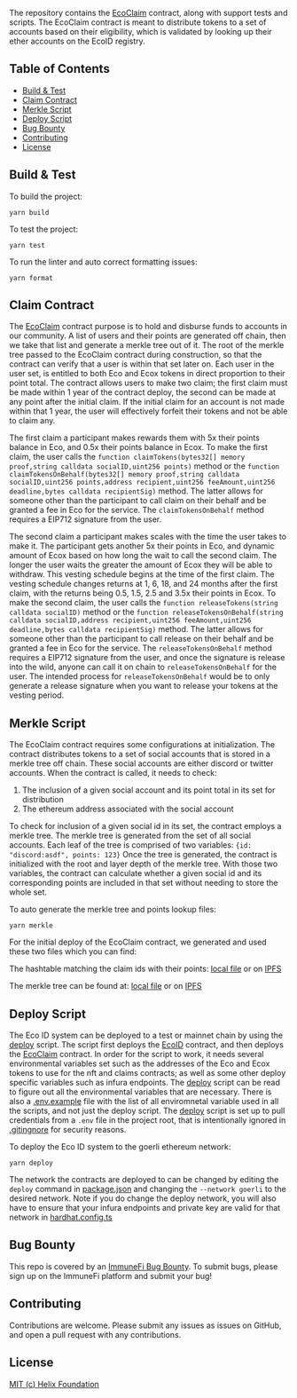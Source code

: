 The repository contains the [EcoClaim](/contracts/EcoClaim.sol) contract, along with support tests and scripts. The EcoClaim contract is meant to distribute tokens to a set of accounts based on their eligibility, which is validated by looking up their ether accounts on the EcoID registry.

## Table of Contents

- [Build & Test](#build--test)
- [Claim Contract](#claim-contract)
- [Merkle Script](#merkle-script)
- [Deploy Script](#deploy-script)
- [Bug Bounty](#bug-bounty)
- [Contributing](#contributing)
- [License](#license)

## Build & Test

To build the project:

```
yarn build
```

To test the project:

```
yarn test
```

To run the linter and auto correct formatting issues:

```
yarn format
```

## Claim Contract

The [EcoClaim](/contracts/EcoClaim.sol) contract purpose is to hold and disburse funds to accounts in our community. A list of users and their points are generated off chain, then we take that list and generate a merkle tree out of it. The root of the merkle tree passed to the EcoClaim contract during construction, so that the contract can verify that a user is within that set later on. Each user in the user set, is entitled to both Eco and Ecox tokens in direct proportion to their point total. The contract allows users to make two claim; the first claim must be made within 1 year of the contract deploy, the second can be made at any point after the initial claim. If the initial claim for an account is not made within that 1 year, the user will effectively forfeit their tokens and not be able to claim any.

The first claim a participant makes rewards them with 5x their points balance in Eco, and 0.5x their points balance in Ecox. To make the first claim, the user calls the `function claimTokens(bytes32[] memory proof,string calldata socialID,uint256 points)` method or the `function claimTokensOnBehalf(bytes32[] memory proof,string calldata socialID,uint256 points,address recipient,uint256 feeAmount,uint256 deadline,bytes calldata recipientSig)` method. The latter allows for someone other than the participant to call claim on their behalf and be granted a fee in Eco for the service. The `claimTokensOnBehalf` method requires a EIP712 signature from the user.

The second claim a participant makes scales with the time the user takes to make it. The participant gets another 5x their points in Eco, and dynamic amount of Ecox based on how long the wait to call the second claim. The longer the user waits the greater the amount of Ecox they will be able to withdraw. This vesting schedule begins at the time of the first claim. The vesting schedule changes returns at 1, 6, 18, and 24 months after the first claim, with the returns being 0.5, 1.5, 2.5 and 3.5x their points in Ecox. To make the second claim, the user calls the `function releaseTokens(string calldata socialID)` method or the `function releaseTokensOnBehalf(string calldata socialID,address recipient,uint256 feeAmount,uint256 deadline,bytes calldata recipientSig)` method. The latter allows for someone other than the participant to call release on their behalf and be granted a fee in Eco for the service. The `releaseTokensOnBehalf` method requires a EIP712 signature from the user, and once the signature is release into the wild, anyone can call it on chain to `releaseTokensOnBehalf` for the user. The intended process for `releaseTokensOnBehalf` would be to only generate a release signature when you want to release your tokens at the vesting period.

## Merkle Script

The EcoClaim contract requires some configurations at initialization. The contract distributes tokens to a set of social accounts that is stored in a merkle tree off chain. These social accounts are either discord or twitter accounts. When the contract is called, it needs to check:

1. The inclusion of a given social account and its point total in its set for distribution
2. The ethereum address associated with the social account

To check for inclusion of a given social id in its set, the contract employs a merkle tree. The merkle tree is generated from the set of all social accounts. Each leaf of the tree is comprised of two variables: `{id: "discord:asdf", points: 123}` Once the tree is generated, the contract is initialized with the root and layer depth of the merkle tree. With those two variables, the contract can calculate whether a given social id and its corresponding points are included in that set without needing to store the whole set.

To auto generate the merkle tree and points lookup files:

```
yarn merkle
```

For the initial deploy of the EcoClaim contract, we generated and used these two files which you can find:

The hashtable matching the claim ids with their points: [local file](/raw/claim_points) or on [IPFS](https://ipfs.io/ipfs/QmawAKmYL95JbvjKGwh2QJQGbR1AbLffV3kdYaENKQjy2f)

The merkle tree can be found at: [local file](/raw/merkle_tree) or on [IPFS](https://ipfs.io/ipfs/QmVY2AfNC3ZQjmjT4P1fTADhckb2UDhb6Zr6EaJxKDw2N1)

## Deploy Script

The Eco ID system can be deployed to a test or mainnet chain by using the [deploy](/scripts/deploy.ts) script. The script first deploys the [EcoID](https://github.com/helix-foundation/eco-id/blob/main/contracts/EcoID.sol) contract, and then deploys the [EcoClaim](/contracts/EcoClaim.sol) contract. In order for the script to work, it needs several environmental variables set such as the addresses of the Eco and Ecox tokens to use for the nft and claims contracts; as well as some other deploy specific variables such as infura endpoints. The [deploy](/scripts/deploy.ts) script can be read to figure out all the environmental variables that are necessary. There is also a [.env.example](/.env.example) file with the list of all enviromnetal variable used in all the scripts, and not just the deploy script. The [deploy](/scripts/deploy.ts) script is set up to pull credentials from a `.env` file in the project root, that is intentionally ignored in [.gitingnore](./.gitignore) for security reasons.

To deploy the Eco ID system to the goerli ethereum network:

```
yarn deploy
```

The network the contracts are deployed to can be changed by editing the `deploy` command in [package.json](./package.json) and changing the `--network goerli` to the desired network. Note if you do change the deploy network, you will also have to ensure that your infura endpoints and private key are valid for that network in [hardhat.config.ts](./hardhat.config.ts)

## Bug Bounty

This repo is covered by an [ImmuneFi Bug Bounty](https://immunefi.com/bounty/eco/). To submit bugs, please sign up on the ImmuneFi platform and submit your bug! 

## Contributing

Contributions are welcome. Please submit any issues as issues on GitHub, and open a pull request with any contributions.

## License

[MIT (c) Helix Foundation](./LICENSE)
